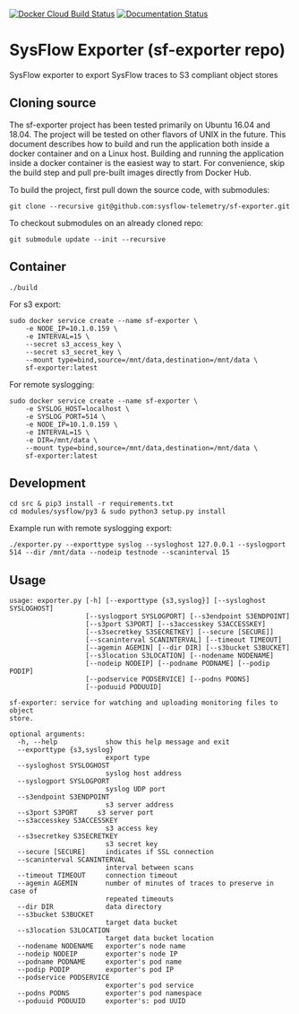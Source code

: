 [![Docker Cloud Build Status](https://img.shields.io/docker/cloud/build/sysflowtelemetry/sf-exporter)](https://hub.docker.com/r/sysflowtelemetry/sf-exporter/builds)
[![Documentation Status](https://readthedocs.org/projects/sysflow/badge/?version=latest)](https://sysflow.readthedocs.io/en/latest/?badge=latest)


# SysFlow Exporter (sf-exporter repo)
SysFlow exporter to export SysFlow traces to S3 compliant object stores

## Cloning source
The sf-exporter project has been tested primarily on Ubuntu 16.04 and 18.04. The project will be tested on other flavors of UNIX in the future. This document 
describes how to build and run the application both inside a docker container and on a Linux host. Building and running the application inside a docker container 
is the easiest way to start. For convenience, skip the build step and pull pre-built images directly from Docker Hub.

To build the project, first pull down the source code, with submodules:

```
git clone --recursive git@github.com:sysflow-telemetry/sf-exporter.git 
```

To checkout submodules on an already cloned repo:

```
git submodule update --init --recursive
```

## Container
```
./build
```
For s3 export:
```
sudo docker service create --name sf-exporter \
    -e NODE_IP=10.1.0.159 \
    -e INTERVAL=15 \
    --secret s3_access_key \
    --secret s3_secret_key \
    --mount type=bind,source=/mnt/data,destination=/mnt/data \
    sf-exporter:latest
```
For remote syslogging:
```
sudo docker service create --name sf-exporter \
    -e SYSLOG_HOST=localhost \
    -e SYSLOG_PORT=514 \
    -e NODE_IP=10.1.0.159 \
    -e INTERVAL=15 \
    -e DIR=/mnt/data \
    --mount type=bind,source=/mnt/data,destination=/mnt/data \
    sf-exporter:latest
```

## Development
```
cd src & pip3 install -r requirements.txt
cd modules/sysflow/py3 & sudo python3 setup.py install
```
Example run with remote syslogging export:
```
./exporter.py --exporttype syslog --sysloghost 127.0.0.1 --syslogport 514 --dir /mnt/data --nodeip testnode --scaninterval 15
```
## Usage
```
usage: exporter.py [-h] [--exporttype {s3,syslog}] [--sysloghost SYSLOGHOST]
                   [--syslogport SYSLOGPORT] [--s3endpoint S3ENDPOINT]
                   [--s3port S3PORT] [--s3accesskey S3ACCESSKEY]
                   [--s3secretkey S3SECRETKEY] [--secure [SECURE]]
                   [--scaninterval SCANINTERVAL] [--timeout TIMEOUT]
                   [--agemin AGEMIN] [--dir DIR] [--s3bucket S3BUCKET]
                   [--s3location S3LOCATION] [--nodename NODENAME]
                   [--nodeip NODEIP] [--podname PODNAME] [--podip PODIP]
                   [--podservice PODSERVICE] [--podns PODNS]
                   [--poduuid PODUUID]

sf-exporter: service for watching and uploading monitoring files to object
store.

optional arguments:
  -h, --help            show this help message and exit
  --exporttype {s3,syslog}
                        export type
  --sysloghost SYSLOGHOST
                        syslog host address
  --syslogport SYSLOGPORT
                        syslog UDP port
  --s3endpoint S3ENDPOINT
                        s3 server address
  --s3port S3PORT     s3 server port
  --s3accesskey S3ACCESSKEY
                        s3 access key
  --s3secretkey S3SECRETKEY
                        s3 secret key
  --secure [SECURE]     indicates if SSL connection
  --scaninterval SCANINTERVAL
                        interval between scans
  --timeout TIMEOUT     connection timeout
  --agemin AGEMIN       number of minutes of traces to preserve in case of
                        repeated timeouts
  --dir DIR             data directory
  --s3bucket S3BUCKET
                        target data bucket
  --s3location S3LOCATION
                        target data bucket location
  --nodename NODENAME   exporter's node name
  --nodeip NODEIP       exporter's node IP
  --podname PODNAME     exporter's pod name
  --podip PODIP         exporter's pod IP
  --podservice PODSERVICE
                        exporter's pod service
  --podns PODNS         exporter's pod namespace
  --poduuid PODUUID     exporter's: pod UUID
```
